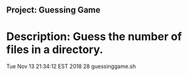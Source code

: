 ## Project: Guessing Game
# Description: Guess the number of files in a directory.
Tue Nov 13 21:34:12 EST 2018
28 guessinggame.sh
